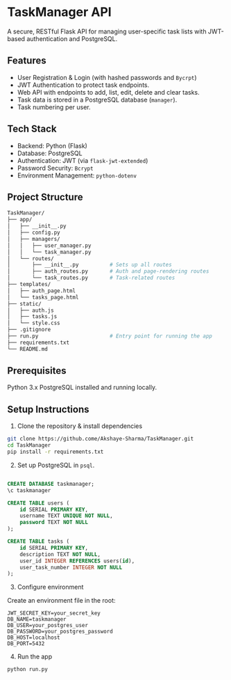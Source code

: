 # TaskManager API

A secure, RESTful Flask API for managing user-specific task lists with JWT-based authentication and PostgreSQL.

## Features

* User Registration & Login (with hashed passwords and `Bycrpt`)
* JWT Authentication to protect task endpoints.
* Web API with endpoints to add, list, edit, delete and clear tasks.
* Task data is stored in a PostgreSQL database (`manager`).
* Task numbering per user.

## Tech Stack
* Backend: Python (Flask)
* Database: PostgreSQL
* Authentication: JWT (via `flask-jwt-extended`)
* Password Security: `Bcrypt`
* Environment Management: `python-dotenv`

## Project Structure

```bash
TaskManager/
├── app/                         
│   ├── __init__.py              
│   ├── config.py                
│   ├── managers/                
│   │   ├── user_manager.py
│   │   └── task_manager.py
│   └── routes/                  
│       ├── __init__.py          # Sets up all routes
│       ├── auth_routes.py       # Auth and page-rendering routes
│       └── task_routes.py       # Task-related routes
├── templates/
│   ├── auth_page.html
│   └── tasks_page.html
├── static/
│   ├── auth.js
│   ├── tasks.js
│   └── style.css
├── .gitignore
├── run.py                       # Entry point for running the app
├── requirements.txt
└── README.md

```
## Prerequisites

Python 3.x
PostgreSQL installed and running locally.


## Setup Instructions

1. Clone the repository & install dependencies

```bash
git clone https://github.come/Akshaye-Sharma/TaskManager.git
cd TaskManager
pip install -r requirements.txt
```

2. Set up PostgreSQL in `psql`.

```sql

CREATE DATABASE taskmanager;
\c taskmanager

CREATE TABLE users (
    id SERIAL PRIMARY KEY,
    username TEXT UNIQUE NOT NULL,
    password TEXT NOT NULL
);

CREATE TABLE tasks (
    id SERIAL PRIMARY KEY,
    description TEXT NOT NULL,
    user_id INTEGER REFERENCES users(id),
    user_task_number INTEGER NOT NULL
);
```

3. Configure environment

Create an environment file in the root:

```env
JWT_SECRET_KEY=your_secret_key
DB_NAME=taskmanager
DB_USER=your_postgres_user
DB_PASSWORD=your_postgres_password
DB_HOST=localhost
DB_PORT=5432
```

4. Run the app

```bash
python run.py
```
